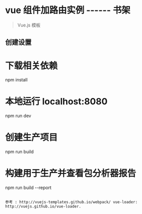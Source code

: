 # vue 组件加路由实例 ------ 书架

> Vue.js 模板

## 创建设置


# 下载相关依赖
npm install

# 本地运行 localhost:8080
npm run dev

# 创建生产项目
npm run build

# 构建用于生产并查看包分析器报告
npm run build --report
```

参考 : http://vuejs-templates.github.io/webpack/ vue-loader: http://vuejs.github.io/vue-loader.
